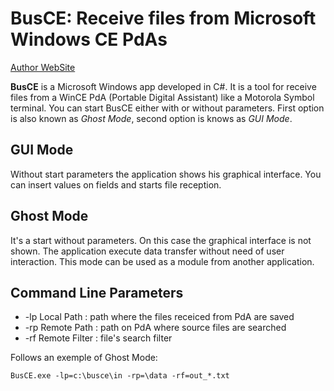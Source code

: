 # BusCE: Receive files from Microsoft Windows CE PdAs

<a href="http://www.ginopc.it">Author WebSite</a>

**BusCE** is a Microsoft Windows app developed in C#. It is a tool for receive files from a WinCE PdA (Portable Digital Assistant) like a Motorola Symbol terminal.
You can start BusCE either with or without parameters. First option is also known as <i>Ghost Mode</i>, second option is knows as <i>GUI Mode</i>.


## GUI Mode
Without start parameters the application shows his graphical interface. You can insert values on fields and starts file reception.

## Ghost Mode
It's a start without parameters. On this case the graphical interface is not shown. The application execute data transfer without need of user interaction.
This mode can be used as a module from another application.

## Command Line Parameters
<ul>
  <li>-lp	Local Path    : path where the files receiced from PdA are saved</li>
  <li>-rp	Remote Path   : path on PdA where source files are searched</li>
  <li>-rf	Remote Filter : file's search filter</li>
</ul>

Follows an exemple of Ghost Mode:
```html
BusCE.exe -lp=c:\busce\in -rp=\data -rf=out_*.txt
